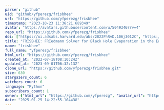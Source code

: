 ```yaml
---
parser: "github"
uid: "github/yfperezg/frisbhee"
url: "https://github.com/yfperezg/frisbhee"
timestamp: "2023-10-23 11:36:21.689349"
avatar: "https://avatars.githubusercontent.com/u/50493467?v=4"
repo_url: "https://github.com/yfperezg/frisbhee"
doi: ["https://ui.adsabs.harvard.edu/abs/2022PhRvD.106j3012C", "https://ui.adsabs.harvard.edu/abs/2023ascl.soft09019C/abstract"]
title: "FRISBHEE: FRIedmann Solver for Black Hole Evaporation in the Early-universe"
name: "frisbhee"
full_name: "yfperezg/frisbhee"
html_url: "https://github.com/yfperezg/frisbhee"
created_at: "2022-07-18T08:10:24Z"
updated_at: "2023-09-01T06:32:13Z"
clone_url: "https://github.com/yfperezg/frisbhee.git"
size: 630
stargazers_count: 6
watchers_count: 6
language: "Python"
subscribers_count: 1
owner: {"html_url": "https://github.com/yfperezg", "avatar_url": "https://avatars.githubusercontent.com/u/50493467?v=4", "login": "yfperezg", "type": "User"}
date: "2025-01-25 14:22:55.104438"
---
```

